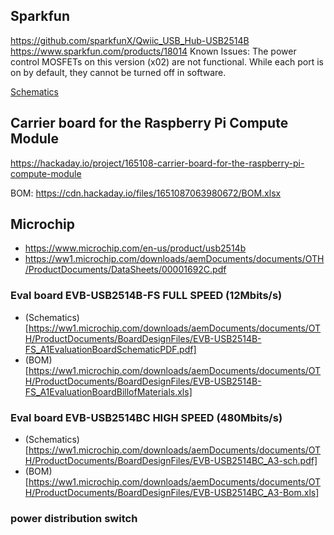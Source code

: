 
## Sparkfun

https://github.com/sparkfunX/Qwiic_USB_Hub-USB2514B
https://www.sparkfun.com/products/18014
Known Issues: The power control MOSFETs on this version (x02) are not functional. While each port is on by default, they cannot be turned off in software.

[Schematics](https://github.com/sparkfunX/Qwiic_USB_Hub-USB2514B/blob/main/Hardware/Qwiic-USB_Hub.pdf)

## Carrier board for the Raspberry Pi Compute Module

https://hackaday.io/project/165108-carrier-board-for-the-raspberry-pi-compute-module

BOM: https://cdn.hackaday.io/files/1651087063980672/BOM.xlsx

## Microchip

* https://www.microchip.com/en-us/product/usb2514b
* https://ww1.microchip.com/downloads/aemDocuments/documents/OTH/ProductDocuments/DataSheets/00001692C.pdf

### Eval board EVB-USB2514B-FS FULL SPEED (12Mbits/s)
* (Schematics)[https://ww1.microchip.com/downloads/aemDocuments/documents/OTH/ProductDocuments/BoardDesignFiles/EVB-USB2514B-FS_A1EvaluationBoardSchematicPDF.pdf]
* (BOM)[https://ww1.microchip.com/downloads/aemDocuments/documents/OTH/ProductDocuments/BoardDesignFiles/EVB-USB2514B-FS_A1EvaluationBoardBillofMaterials.xls]

### Eval board EVB-USB2514BC HIGH SPEED (480Mbits/s)
* (Schematics)[https://ww1.microchip.com/downloads/aemDocuments/documents/OTH/ProductDocuments/BoardDesignFiles/EVB-USB2514BC_A3-sch.pdf]
* (BOM)[https://ww1.microchip.com/downloads/aemDocuments/documents/OTH/ProductDocuments/BoardDesignFiles/EVB-USB2514BC_A3-Bom.xls]


### power distribution switch

